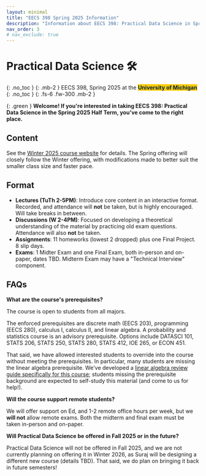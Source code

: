 ```yaml
---
layout: minimal
title: "EECS 398 Spring 2025 Information"
description: "Information about EECS 398: Practical Data Science in Spring 2025."
nav_order: 3
# nav_exclude: true
---
```


# Practical Data Science 🛠️
{: .no_toc }
{: .mb-2 }
EECS 398, Spring 2025 at the <b><span style="background-color: #FFCB05; color: #00274C">University of Michigan</span></b>
{: .no_toc }
{: .fs-6 .fw-300 .mb-2 }

{: .green }
**Welcome! If you're interested in taking EECS 398: Practical Data Science in the Spring 2025 Half Term, you've come to the right place.**


## Content

See the [Winter 2025 course website](https://practicaldsc.org) for details. The Spring offering will closely follow the Winter offering, with modifications made to better suit the smaller class size and faster pace.


## Format

- **Lectures (TuTh 2-5PM)**: Introduce core content in an interactive format. Recorded, and attendance will **not** be taken, but is highly encouraged. Will take breaks in between.
- **Discussions (W 2-4PM)**: Focused on developing a theoretical understanding of the material by practicing old exam questions. Attendance will also **not** be taken.
- **Assignments**: 11 homeworks (lowest 2 dropped) plus one Final Project. 8 slip days.
- **Exams**: 1 Midter Exam and one Final Exam, both in-person and on-paper, dates TBD. Midterm Exam may have a "Technical Interview" component.


## FAQs

**What are the course's prerequisites?**

The course is open to students from all majors.

The enforced prerequisites are discrete math (EECS 203), programming (EECS 280), calculus I, calculus II, and linear algebra. A probability and statistics course is an advisory prerequisite. Options include DATASCI 101, STATS 206, STATS 250, STATS 280, STATS 412, IOE 265, or ECON 451.

That said, we have allowed interested students to override into the course without meeting the prerequisites. In particular, many students are missing the linear algebra prerequisite. We've developed a [linear algebra review guide specifically for this course](https://practicaldsc.org/guides/linear-algebra); students missing the prerequisite background are expected to self-study this material (and come to us for help!).

**Will the course support remote students?**

We will offer support on Ed, and 1-2 remote office hours per week, but we **will not** allow remote exams. Both the midterm and final exam must be taken in-person and on-paper.

**Will Practical Data Science be offered in Fall 2025 or in the future?**

Practical Data Science will not be offered in Fall 2025, and we are not currently planning on offering it in Winter 2026, as Suraj will be designing a different new course (details TBD). That said, we do plan on bringing it back in future semesters!
